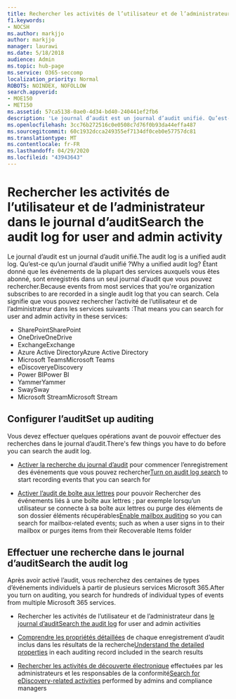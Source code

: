 ```yaml
---
title: Rechercher les activités de l’utilisateur et de l’administrateur dans le journal d’audit
f1.keywords:
- NOCSH
ms.author: markjjo
author: markjjo
manager: laurawi
ms.date: 5/18/2018
audience: Admin
ms.topic: hub-page
ms.service: O365-seccomp
localization_priority: Normal
ROBOTS: NOINDEX, NOFOLLOW
search.appverid:
- MOE150
- MET150
ms.assetid: 57ca5138-0ae0-4d34-bd40-240441ef2fb6
description: 'Le journal d’audit est un journal d’audit unifié. Qu’est-ce qu’un journal d’audit unifié ? Étant donné que les événements de la plupart des services auxquels votre organisation est abonnée sont enregistrés dans un seul journal d’audit que vous pouvez rechercher. Cela signifie que vous pouvez rechercher l’activité de l’utilisateur et de l’administrateur dans les services suivants :'
ms.openlocfilehash: 3cc76b272516c0e0508c7d76f0b93da44effa487
ms.sourcegitcommit: 60c1932dcca249355ef7134df0ceb0e57757dc81
ms.translationtype: MT
ms.contentlocale: fr-FR
ms.lasthandoff: 04/29/2020
ms.locfileid: "43943643"
---
```

# <a name="search-the-audit-log-for-user-and-admin-activity"></a><span data-ttu-id="974c9-106">Rechercher les activités de l’utilisateur et de l’administrateur dans le journal d’audit</span><span class="sxs-lookup"><span data-stu-id="974c9-106">Search the audit log for user and admin activity</span></span>

<span data-ttu-id="974c9-107">Le journal d’audit est un journal d’audit unifié.</span><span class="sxs-lookup"><span data-stu-id="974c9-107">The audit log is a unified audit log.</span></span> <span data-ttu-id="974c9-108">Qu’est-ce qu’un journal d’audit unifié ?</span><span class="sxs-lookup"><span data-stu-id="974c9-108">Why a unified audit log?</span></span> <span data-ttu-id="974c9-109">Étant donné que les événements de la plupart des services auxquels vous êtes abonné, sont enregistrés dans un seul journal d’audit que vous pouvez rechercher.</span><span class="sxs-lookup"><span data-stu-id="974c9-109">Because events from most services that you're organization subscribes to are recorded in a single audit log that you can search.</span></span> <span data-ttu-id="974c9-110">Cela signifie que vous pouvez rechercher l’activité de l’utilisateur et de l’administrateur dans les services suivants :</span><span class="sxs-lookup"><span data-stu-id="974c9-110">That means you can search for user and admin activity in these services:</span></span> 
  
- <span data-ttu-id="974c9-111">SharePoint</span><span class="sxs-lookup"><span data-stu-id="974c9-111">SharePoint</span></span>
- <span data-ttu-id="974c9-112">OneDrive</span><span class="sxs-lookup"><span data-stu-id="974c9-112">OneDrive</span></span>
- <span data-ttu-id="974c9-113">Exchange</span><span class="sxs-lookup"><span data-stu-id="974c9-113">Exchange</span></span>
- <span data-ttu-id="974c9-114">Azure Active Directory</span><span class="sxs-lookup"><span data-stu-id="974c9-114">Azure Active Directory</span></span>
- <span data-ttu-id="974c9-115">Microsoft Teams</span><span class="sxs-lookup"><span data-stu-id="974c9-115">Microsoft Teams</span></span>
- <span data-ttu-id="974c9-116">eDiscovery</span><span class="sxs-lookup"><span data-stu-id="974c9-116">eDiscovery</span></span>
- <span data-ttu-id="974c9-117">Power BI</span><span class="sxs-lookup"><span data-stu-id="974c9-117">Power BI</span></span>
- <span data-ttu-id="974c9-118">Yammer</span><span class="sxs-lookup"><span data-stu-id="974c9-118">Yammer</span></span>
- <span data-ttu-id="974c9-119">Sway</span><span class="sxs-lookup"><span data-stu-id="974c9-119">Sway</span></span>
- <span data-ttu-id="974c9-120">Microsoft Stream</span><span class="sxs-lookup"><span data-stu-id="974c9-120">Microsoft Stream</span></span>
   
 ## <a name="set-up-auditing"></a><span data-ttu-id="974c9-121">Configurer l’audit</span><span class="sxs-lookup"><span data-stu-id="974c9-121">Set up auditing</span></span>
  
<span data-ttu-id="974c9-122">Vous devez effectuer quelques opérations avant de pouvoir effectuer des recherches dans le journal d’audit.</span><span class="sxs-lookup"><span data-stu-id="974c9-122">There's few things you have to do before you can search the audit log.</span></span>
  
- <span data-ttu-id="974c9-123">[Activer la recherche du journal d’audit](turn-audit-log-search-on-or-off.md) pour commencer l’enregistrement des événements que vous pouvez rechercher</span><span class="sxs-lookup"><span data-stu-id="974c9-123">[Turn on audit log search](turn-audit-log-search-on-or-off.md) to start recording events that you can search for</span></span> 
    
- <span data-ttu-id="974c9-124">[Activer l’audit de boîte aux lettres](enable-mailbox-auditing.md) pour pouvoir Rechercher des événements liés à une boîte aux lettres ; par exemple lorsqu’un utilisateur se connecte à sa boîte aux lettres ou purge des éléments de son dossier éléments récupérables</span><span class="sxs-lookup"><span data-stu-id="974c9-124">[Enable mailbox auditing](enable-mailbox-auditing.md) so you can search for mailbox-related events; such as when a user signs in to their mailbox or purges items from their Recoverable Items folder</span></span> 
    
 ## <a name="search-the-audit-log"></a><span data-ttu-id="974c9-125">Effectuer une recherche dans le journal d’audit</span><span class="sxs-lookup"><span data-stu-id="974c9-125">Search the audit log</span></span>
  
<span data-ttu-id="974c9-126">Après avoir activé l’audit, vous recherchez des centaines de types d’événements individuels à partir de plusieurs services Microsoft 365.</span><span class="sxs-lookup"><span data-stu-id="974c9-126">After you turn on auditing, you search for hundreds of individual types of events from multiple Microsoft 365 services.</span></span>
  
- <span data-ttu-id="974c9-127">Rechercher les activités de l’utilisateur et de l’administrateur dans [le journal d’audit](search-the-audit-log-in-security-and-compliance.md)</span><span class="sxs-lookup"><span data-stu-id="974c9-127">[Search the audit log](search-the-audit-log-in-security-and-compliance.md) for user and admin activities</span></span> 
    
- <span data-ttu-id="974c9-128">[Comprendre les propriétés détaillées](detailed-properties-in-the-office-365-audit-log.md) de chaque enregistrement d’audit inclus dans les résultats de la recherche</span><span class="sxs-lookup"><span data-stu-id="974c9-128">[Understand the detailed properties](detailed-properties-in-the-office-365-audit-log.md) in each auditing record included in the search results</span></span> 
    
- <span data-ttu-id="974c9-129">[Rechercher les activités de découverte électronique](search-for-ediscovery-activities-in-the-audit-log.md) effectuées par les administrateurs et les responsables de la conformité</span><span class="sxs-lookup"><span data-stu-id="974c9-129">[Search for eDiscovery-related activities](search-for-ediscovery-activities-in-the-audit-log.md) performed by admins and compliance managers</span></span> 
